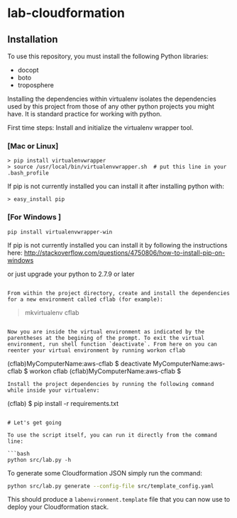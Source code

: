 # lab-cloudformation

## Installation

To use this repository, you must install the following Python libraries:

 - docopt
 - boto
 - troposphere

Installing the dependencies within virtualenv isolates the dependencies used by this project from those of any other python projects you might have. It is standard practice for working with python.

First time steps: Install and initialize the virtualenv wrapper tool.
### [Mac or Linux]
```
> pip install virtualenvwrapper
> source /usr/local/bin/virtualenvwrapper.sh  # put this line in your .bash_profile
```
If pip is not currently installed you can install it after installing python with:
```
> easy_install pip
```
### [For Windows ]
```
pip install virtualenvwrapper-win
```
If pip is not currently installed you can install it by following the instructions here:
http://stackoverflow.com/questions/4750806/how-to-install-pip-on-windows

or just upgrade your python to 2.7.9 or later

```

From within the project directory, create and install the dependencies for a new environment called cflab (for example):

```
> mkvirtualenv cflab 
```

Now you are inside the virtual environment as indicated by the parentheses at the begining of the prompt. To exit the virtual environment, run shell function `deactivate`. From here on you can reenter your virtual environment by running workon cflab

```
(cflab)MyComputerName:aws-cflab $ deactivate
MyComputerName:aws-cflab $ workon cflab
(cflab)MyComputerName:aws-cflab $
```
Install the project dependencies by running the following command while inside your virtualenv:

```
(cflab) $ pip install -r requirements.txt
```

# Let's get going

To use the script itself, you can run it directly from the command line:

```bash
python src/lab.py -h
```

To generate some Cloudformation JSON simply run the command:

```bash
python src/lab.py generate --config-file src/template_config.yaml
```

This should produce a `labenvironment.template` file that you can now use to deploy your
Cloudformation stack.
